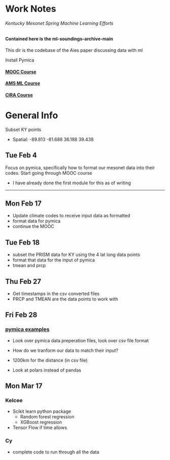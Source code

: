 
# Work Notes
###### Kentucky Mesonet Spring Machine Learning Efforts

#### Contained here is the ml-soundings-archive-main
This dir is the codebase of the Aies paper discussing data with ml

Install Pymica

#### [ MOOC Course ](https://learning.ecmwf.int/course/view.php?id=46)

#### [ AMS ML Course ](https://annual.ametsoc.org/index.cfm/2025/your-annual/registration/short-course-registration/)

#### [ CIRA Course ](https://www.cira.colostate.edu/ml/home/)


# General Info

Subset KY points
- Spatial: -89.813 -81.688
            36.188  39.438

## Tue Feb 4

Focus on pymica, specifically how to format our mesonet data into their codes.
Start going through MOOC course
 - I have already done the first module for this as of writing

---

## Mon Feb 17

- Update climate codes to receive input data as formatted
- format data for pymica
- continue the MOOC

## Tue Feb 18 

- subset the PRISM data for KY using the 4 lat long data points
- format that data for the input of pymica
- tmean and prcp

## Thu Feb 27

- Get timestamps in the csv converted files
- PRCP and TMEAN are the data points to work with 

## Fri Feb 28

### [ pymica examples ](https://pymica.readthedocs.io/en/latest/01_howto_prepare_data.html)

- Look over pymica data preperation files, look over csv file format
- How do we tranform our data to match their input?
- 1200km for the distance (in csv file)

- Look at polars instead of pandas

## Mon Mar 17

### Kelcee
- Scikit learn python package
    - Random forest regression 
    - XGBoost regression
- Tensor Flow if time allows

### Cy
- complete code to run through all the data




